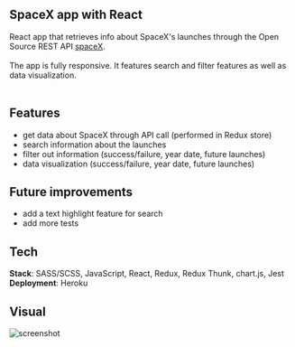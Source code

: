 ## SpaceX app with React

React app that retrieves info about SpaceX's launches through the Open Source REST API [spaceX](https://github.com/r-spacex/SpaceX-API).<br /><br />
The app is fully responsive. It features search and filter features as well as data visualization. <br /><br />

## Features

- get data about SpaceX through API call (performed in Redux store)
- search information about the launches
- filter out information (success/failure, year date, future launches)
- data visualization (success/failure, year date, future launches)

## Future improvements

- add a text highlight feature for search
- add more tests

## Tech

**Stack**: SASS/SCSS, JavaScript, React, Redux, Redux Thunk, chart.js, Jest <br/>
**Deployment**: Heroku

## Visual

![screenshot](screenshot.png)

